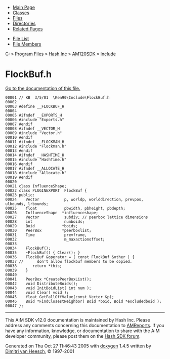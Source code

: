 <div class="tabs">

- [Main Page](index.md)
- [Classes](annotated.md)
- <span id="current">[Files](files.md)</span>
- [Directories](dirs.md)
- [Related Pages](pages.md)

</div>

<div class="tabs">

- [File List](files.md)
- [File Members](globals.md)

</div>

<div class="nav">

<a href="dir_C_3A_2F.md" class="el">C:</a> » <a href="dir_C_3A_2FProgram_20Files_2F.md" class="el">Program Files</a> » <a href="dir_C_3A_2FProgram_20Files_2FHash_20Inc_2F.md" class="el">Hash Inc</a> » <a href="dir_C_3A_2FProgram_20Files_2FHash_20Inc_2FAM120SDK_2F.md" class="el">AM120SDK</a> » <a href="dir_C_3A_2FProgram_20Files_2FHash_20Inc_2FAM120SDK_2FInclude_2F.md" class="el">Include</a>

</div>

# FlockBuf.h

[Go to the documentation of this file.](FlockBuf_8h.md)

<div class="fragment">

``` fragment
00001 // KB  3/5/01  \Ken90\Include\FlockBuf.h
00002 
00003 #define __FLOCKBUF_H
00004 
00005 #ifndef __EXPORTS_H
00006 #include "Exports.h"
00007 #endif
00008 #ifndef __VECTOR_H
00009 #include "Vector.h"
00010 #endif
00011 #ifndef __FLOCKMAN_H
00012 #include "Flockman.h"
00013 #endif
00014 #ifndef __HASHTIME_H
00015 #include "HashTime.h"
00016 #endif
00017 #ifndef __ALLOCATE_H
00018 #include "Allocate.h"
00019 #endif
00020 
00021 class InfluenceShape;
00022 class PLUGINEXPORT  FlockBuf {
00023 public:
00024    Vector           p, worldp, worlddirection, prevpos, ulbounds, lrbounds;
00025    float            pbwidth, pbheight, pbdepth;
00026    InfluenceShape  *influenceshape;
00027    Vector           subdiv; // peerbox lattice dimensions
00028    int              numboids;
00029    Boid            *boids;
00030    PeerBox         *peerboxlist;
00031    Time             prevframe,
00032                     m_maxactionoffset;
00033 
00034    FlockBuf();
00035    ~FlockBuf() { Clear(); }
00036    FlockBuf &operator = ( const FlockBuf &other ) {
00037 //      don't allow flockbuf members to be copied.
00038       return *this;
00039    }
00040 
00041    PeerBox *CreatePeerBoxList();
00042    void DistributeBoids();
00043    void InitBoidList( int num );
00044    void Clear( void );
00045    float GetFallOffValue(const Vector &p);
00046    Boid *FindClosestNeighbor( Boid *boid, Boid *excludedboid );
00047 };
```

</div>

------------------------------------------------------------------------

<span class="small">This A:M SDK v12.0 documentation is maintained by Hash Inc. Please address any comments concerning this documentation to [AMReports](http://www.hash.com/reports). If you have any information, knowledge, or documentation to share with the A:M developer community, please post them on the [Hash SDK forum](http://www.hash.com/forums/index.php?showforum=11).</span>

Generated on Thu Oct 27 11:46:43 2005 with [<span class="image placeholder" original-image-src="doxygen.png" original-image-title="" height="45" width="100" align="middle" border="0">doxygen</span>](http://www.doxygen.org/index.html) 1.4.5 written by [Dimitri van Heesch](mailto:dimitri@stack.nl), © 1997-2001
